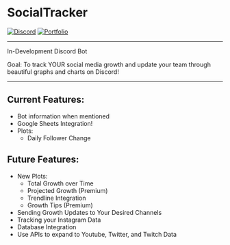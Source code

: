 # SocialTracker

[![Discord](https://img.shields.io/badge/Discord-Join-blue)](http://www.discord.gg/f7bk4yU)
[![Portfolio](https://img.shields.io/badge/Portfolio-Read-yellow)](http://www.alexarcasoy.com/)

---

In-Development Discord Bot

Goal: To track YOUR social media growth and update your team through beautiful graphs and charts on Discord!

---

## Current Features:
* Bot information when mentioned
* Google Sheets Integration!
* Plots:
  * Daily Follower Change

## Future Features:
* New Plots:
  * Total Growth over Time
  * Projected Growth (Premium)
  * Trendline Integration
  * Growth Tips (Premium)
* Sending Growth Updates to Your Desired Channels
* Tracking your Instagram Data
* Database Integration
* Use APIs to expand to Youtube, Twitter, and Twitch Data
